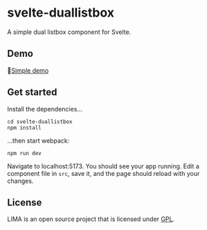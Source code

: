 # svelte-duallistbox
A simple dual listbox component for Svelte.

## Demo
🌱[Simple demo](https://svelte.dev/repl/17b7b7f427d2464ead3a01b5d800fbc6?version=3.50.1)

## Get started
Install the dependencies...
```
cd svelte-duallistbox
npm install
```
...then start webpack:
```
npm run dev
```
Navigate to localhost:5173. You should see your app running. Edit a component file in `src`, save it, and the page should reload with your changes.
  
## License
LIMA is an open source project that is licensed under [GPL](https://opensource.org/licenses/GPL-2.0).
